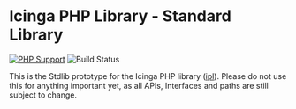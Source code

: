 # Icinga PHP Library - Standard Library

[![PHP Support](https://img.shields.io/badge/php-%3E%3D%207.2-777BB4?logo=PHP)](https://php.net/)
![Build Status](https://github.com/Icinga/ipl-stdlib/workflows/PHP%20Tests/badge.svg?branch=master)

This is the Stdlib prototype for the Icinga PHP library ([ipl](https://github.com/Icinga/ipl)).
Please do not use this for anything important yet, as all APIs, Interfaces and
paths are still subject to change.
